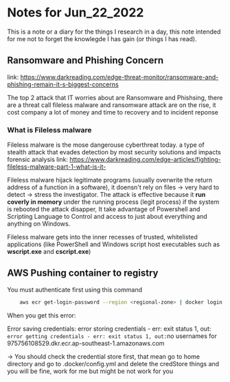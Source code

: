 # Notes for Jun_22_2022

This is a note or a diary for the things I research in a day, this note intended for me not to forget the knowlegde I has gain (or things I has read).

## Ransomware and Phishing Concern

link: <https://www.darkreading.com/edge-threat-monitor/ransomware-and-phishing-remain-it-s-biggest-concerns>

The top 2 attack that IT worries about are Ransomware and Phishsing, there are a threat call fileless malware and ransomware attack are on the rise, it cost company a lot of money and time to recovery
and to incident reponse

### What is Fileless malware

Fileless malware is the mose dangerouse cyberthreat today. a type of stealth attack that evades detection by most security solutions and impacts forensic analysis
link: <https://www.darkreading.com/edge-articles/fighting-fileless-malware-part-1-what-is-it->

Fileless malware hijack legitimate programs (usually overwrite the return address of a function in a software), it doensn't rely on files -> very hard to detect -> stress the investigator. The attack
is effective because it **run coverly in memory** under the running process (legit process) if the system is rebooted the attack disapper, It take advantage of Powershell and Scripting Language to
Control and access to just about everything and anything on Windows.

Fileless malware gets into the inner recesses of trusted, whitelisted applications (like PowerShell and Windows script host executables such as **wscript.exe** and **cscript.exe**)

## AWS Pushing container to registry

You must authenticate first using this command

```bash
    aws ecr get-login-password --region <regional-zone> | docker login --username AWS --password-stdin <aws_account_id>.dkr.ecr.ap-southeast-1.amazonaws.com
```

When you get this error:

Error saving credentials: error storing credentials - err: exit status 1, out: `error getting credentials - err: exit status 1, out:`no usernames for 975756108529.dkr.ecr.ap-southeast-1.amazonaws.com

-> You should check the credential store first, that mean go to home directory and go to .docker/config.yml and delete the credStore things and you will be fine, work for me but might be not work for you
